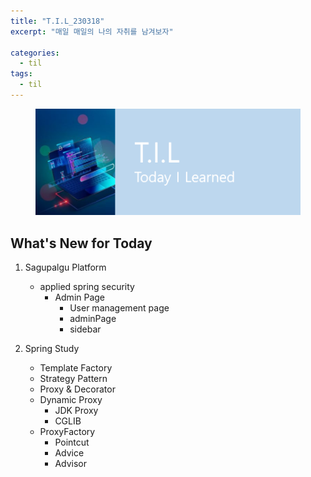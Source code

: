 ```yaml
---
title: "T.I.L_230318"
excerpt: "매일 매일의 나의 자취를 남겨보자"

categories:
  - til
tags:
  - til
---
```

<figure>
    <img src="/assets/images/til_image.png">
</figure>

## What's New for  Today   

1. Sagupalgu Platform
    - applied spring security
        - Admin Page
            - User management page
            - adminPage
            - sidebar

2. Spring Study
    - Template Factory
    - Strategy Pattern
    - Proxy & Decorator
    - Dynamic Proxy
        - JDK Proxy
        - CGLIB
    - ProxyFactory
        - Pointcut
        - Advice
        - Advisor
        







        